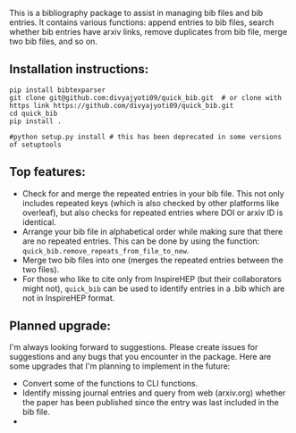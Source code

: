 This is a bibliography package to assist in managing bib files and bib entries. It contains various functions: append entries to bib files, search whether bib entries have arxiv links, remove duplicates from bib file, merge two bib files, and so on.

## Installation instructions:

```
pip install bibtexparser
git clone git@github.com:divyajyoti09/quick_bib.git  # or clone with https link https://github.com/divyajyoti09/quick_bib.git
cd quick_bib
pip install .

#python setup.py install # this has been deprecated in some versions of setuptools
```

## Top features:

- Check for and merge the repeated entries in your bib file. This not only includes repeated keys (which is also checked by other platforms like overleaf), but also checks for repeated entries where DOI or arxiv ID is identical. 
- Arrange your bib file in alphabetical order while making sure that there are no repeated entries. This can be done by using the function: `quick_bib.remove_repeats_from_file_to_new`.
- Merge two bib files into one (merges the repeated entries between the two files).
- For those who like to cite only from InspireHEP (but their collaborators might not), `quick_bib` can be used to identify entries in a .bib which are not in InspireHEP format.

## Planned upgrade:

I'm always looking forward to suggestions. Please create issues for suggestions and any bugs that you encounter in the package. Here are some upgrades that I'm planning to implement in the future:
- Convert some of the functions to CLI functions.
- Identify missing journal entries and query from web (arxiv.org) whether the paper has been published since the entry was last included in the bib file.
- 

